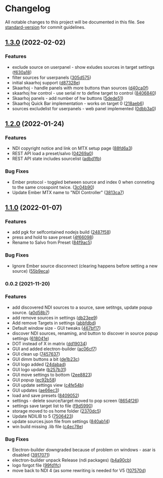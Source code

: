 # Changelog

All notable changes to this project will be documented in this file. See [standard-version](https://github.com/conventional-changelog/standard-version) for commit guidelines.

## [1.3.0](https://github.com/olzzon/ndi-controller/compare/v1.2.0...v1.3.0) (2022-02-02)


### Features

* exclude source on userpanel - show exludes sources in target settings ([f630a18](https://github.com/olzzon/ndi-controller/commit/f630a18fa68dc046f14ab47730ee0e0ff8833ed3))
* filter sources for userpanels ([305d575](https://github.com/olzzon/ndi-controller/commit/305d57558704920cba0d9e1814b29a61afaf155d))
* initial skaarhoj support ([d87328e](https://github.com/olzzon/ndi-controller/commit/d87328efd54e609bc92122f7906f97e04afbe5bf))
* Skaarhoj - handle panels with more buttons than sources ([d40ca0f](https://github.com/olzzon/ndi-controller/commit/d40ca0f6a24dd22b5995750fcece3a4a0a5cff9e))
* skaarhoj hw control - use serial nr to define target to control ([8406840](https://github.com/olzzon/ndi-controller/commit/84068401177c53618534b4030e38a8233ecf988d))
* Skaarhoj panels - add number of hw buttons ([5dede51](https://github.com/olzzon/ndi-controller/commit/5dede5150a430cfbecbf851a8e47fd274a602757))
* Skaarhoj Quick Bar implementation - works on target 0 ([218aeb6](https://github.com/olzzon/ndi-controller/commit/218aeb61515c6a09221ae7aceb42add84a074b2e))
* sources excludelist for userpanels - web panel implemented ([0dbb3a0](https://github.com/olzzon/ndi-controller/commit/0dbb3a0a5b51ea01a2beae1ded801a7604d94555))

## [1.2.0](https://github.com/olzzon/ndi-controller/compare/v1.1.0...v1.2.0) (2022-01-24)


### Features

* NDI copyright notice and link on MTX setup page ([88fd6a3](https://github.com/olzzon/ndi-controller/commit/88fd6a35ac8ba8c05cdc221eb806ba7616156ce6))
* REST API load a preset/salvo ([04269a0](https://github.com/olzzon/ndi-controller/commit/04269a085ad43fee79a47eaa2f283dabd1a9d6bd))
* REST API state includes sourcelist ([adbd1fb](https://github.com/olzzon/ndi-controller/commit/adbd1fb4ff07dcbdd34be4cc64ec4e17b2210818))


### Bug Fixes

* Ember protocol - toggled between source and index 0 when conneting to the same crosspoint twice. ([3c04b90](https://github.com/olzzon/ndi-controller/commit/3c04b9063f68e0212079bb368f3101b2def5571d))
* Update Ember MTX name to "NDI Controller" ([3813ca7](https://github.com/olzzon/ndi-controller/commit/3813ca77b1482c07db05c5bddd4e3d904c0a0bb7))

## [1.1.0](https://github.com/olzzon/ndi-controller/compare/v0.0.2...v1.1.0) (2022-01-07)


### Features

* add pgk for selfcontained nodejs build ([2487f58](https://github.com/olzzon/ndi-controller/commit/2487f58110fa32cd2ab27edf099c9c881b14d497))
* press and hold to save preset ([4f66098](https://github.com/olzzon/ndi-controller/commit/4f660980ce9924676a3a1ce045c207124e0050f4))
* Rename to Salvo from Preset ([84f9ac5](https://github.com/olzzon/ndi-controller/commit/84f9ac5e628997a95838fcd98bb3c847c40f51b4))


### Bug Fixes

* Ignore Ember source disconnect (clearing happens before setting a new source) ([55b9eca](https://github.com/olzzon/ndi-controller/commit/55b9eca84bf0072eef8c95cf3ff62f6155613c0b))

### 0.0.2 (2021-11-20)


### Features

* add discovered NDI sources to a source, save setitngs, update popup source. ([a0d58b7](https://github.com/olzzon/ndi-controller/commit/a0d58b77da1f747c91ae36eb57e8dec895017d11))
* add remove sources in settings ([db23ee9](https://github.com/olzzon/ndi-controller/commit/db23ee9a2a91a1f51459e98968102ac7d977add1))
* Add remove Targets in settings ([abbfdbd](https://github.com/olzzon/ndi-controller/commit/abbfdbd5fc70c78891fcf0c3980858b23a7d15a0))
* Default window size - GUI tweaks ([467bf17](https://github.com/olzzon/ndi-controller/commit/467bf17433fdd2f91590634fddc33f3045e16369))
* discover NDI sources, renaming, and button to discover in source popup settings ([618041e](https://github.com/olzzon/ndi-controller/commit/618041ecceaf1dbc52a87371c7bec0a0cd0c2c8d))
* DOT instead of X in matrix ([dd19034](https://github.com/olzzon/ndi-controller/commit/dd19034d3127bd683467281cab64bb3730e19eb2))
* GUI and added electron-builder ([ac06cf7](https://github.com/olzzon/ndi-controller/commit/ac06cf7a8ca1f2607562f422adbe8e8c64cefb36))
* GUI clean up ([7457637](https://github.com/olzzon/ndi-controller/commit/7457637e4f807573e6b358e341f9d681d8758b0d))
* GUI dimm buttons a bit ([de1b23c](https://github.com/olzzon/ndi-controller/commit/de1b23cd9eee898c0896b931568c16cac4b7bd4f))
* GUI logo added ([24dabad](https://github.com/olzzon/ndi-controller/commit/24dabad70dcab6fee4daf77e8b7b6193bdaed688))
* GUI logo update ([b257b31](https://github.com/olzzon/ndi-controller/commit/b257b318bc1e692ac958c90c874f4d9bb37ebbb4))
* GUI move settings to bottom ([2ee8823](https://github.com/olzzon/ndi-controller/commit/2ee8823c18409464163a0d5d222036a378f8ff6d))
* GUI popup ([ec92b58](https://github.com/olzzon/ndi-controller/commit/ec92b58a72d8a0e54aaee715e260ee6740bbfde5))
* GUI update settings view ([c4fe54b](https://github.com/olzzon/ndi-controller/commit/c4fe54b14fd64316e6146715fcc837ee842dc791))
* GUI updates ([ae66ec3](https://github.com/olzzon/ndi-controller/commit/ae66ec372e281ad589a88b0f9f79924febab240a))
* load and save presets ([8409052](https://github.com/olzzon/ndi-controller/commit/84090525094b9f9cd7cfc4ee4968243e9c687335))
* settings - delete source/target moved to pop screen ([8654f26](https://github.com/olzzon/ndi-controller/commit/8654f262e4fb9ad1ee01a51b1038ac0be7969987))
* settings save target list to file ([f9d5990](https://github.com/olzzon/ndi-controller/commit/f9d599069d531a90fa3463abedfccbfde45c1055))
* storage moved to os home folder ([2370dc5](https://github.com/olzzon/ndi-controller/commit/2370dc58fae0c1000f3e31f876d3e530443f0c89))
* Update NDILIB to 5 ([7506423](https://github.com/olzzon/ndi-controller/commit/7506423b01351cea3a60ba4afc9e3bb1465a57f3))
* update sources.json file from settings ([840ab14](https://github.com/olzzon/ndi-controller/commit/840ab14278be579f35704a0e675c31ae06114fe3))
* win build missing .lib file ([c4ec78e](https://github.com/olzzon/ndi-controller/commit/c4ec78e81c50f60a0ffe59d66eaadb7ac545e50d))


### Bug Fixes

* Electron-builder downgraded because of problem on windows - asar is disabled ([3917071](https://github.com/olzzon/ndi-controller/commit/3917071075e7821b77006a21d372241db06cf9a4))
* electron-builder unpack Release (ndi packages) ([b4a90cb](https://github.com/olzzon/ndi-controller/commit/b4a90cbe3cd650a13d74ab5e0e277572575b34ba))
* logo forgot file ([99fd1fc](https://github.com/olzzon/ndi-controller/commit/99fd1fc19fc4ae1e59f0b7636757346c65352a19))
* move back to NDI 4 (as some rewriting is needed for V5 ([107570d](https://github.com/olzzon/ndi-controller/commit/107570d9f2dca6e088aae14612fc371891f56825))
